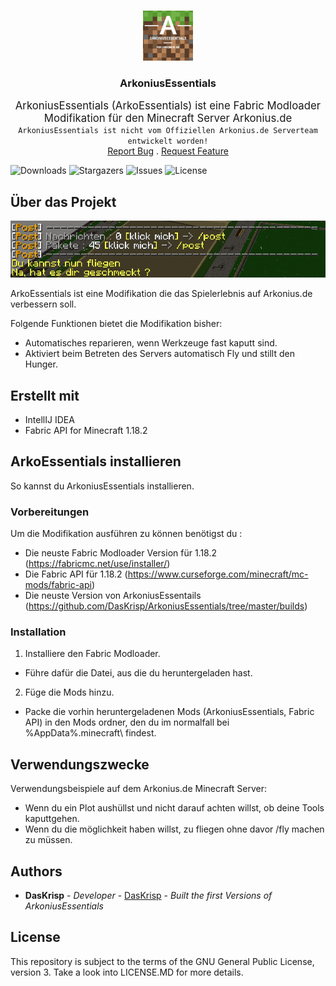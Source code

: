 <br/>
<p align="center">
  <a href="https://github.com/DasKrisp/ArkoniusEssentials">
    <img src="images/logo.png" alt="Logo" width="80" height="80">
  </a>

<h3 align="center">ArkoniusEssentials</h3>

  <p align="center">
    <big>ArkoniusEssentials (ArkoEssentials) ist eine Fabric Modloader Modifikation für den Minecraft Server Arkonius.de</big>
    <br/>
    <code>ArkoniusEssentials ist nicht vom Offiziellen Arkonius.de Serverteam entwickelt worden!</code>
    <br/>
    <a href="https://github.com/DasKrisp/ArkoniusEssentials/issues">Report Bug</a>
    .
    <a href="https://github.com/DasKrisp/ArkoniusEssentials/issues">Request Feature</a>
  </p>

![Downloads](https://img.shields.io/github/downloads/DasKrisp/ArkoniusEssentials/total) ![Stargazers](https://img.shields.io/github/stars/DasKrisp/ArkoniusEssentials?style=social) ![Issues](https://img.shields.io/github/issues/DasKrisp/ArkoniusEssentials) ![License](https://img.shields.io/github/license/DasKrisp/ArkoniusEssentials)

## Über das Projekt

![Screen Shot](images/screenshot.png)

ArkoEssentials ist eine Modifikation die das Spielerlebnis auf Arkonius.de verbessern soll.

Folgende Funktionen bietet die Modifikation bisher:
- Automatisches reparieren, wenn Werkzeuge fast kaputt sind.
- Aktiviert beim Betreten des Servers automatisch Fly und stillt den Hunger.

## Erstellt mit

- IntellIJ IDEA
- Fabric API for Minecraft 1.18.2

## ArkoEssentials installieren

So kannst du ArkoniusEssentials installieren.

### Vorbereitungen

Um die Modifikation ausführen zu können benötigst du :
- Die neuste Fabric Modloader Version für 1.18.2 (https://fabricmc.net/use/installer/)
- Die Fabric API für 1.18.2 (https://www.curseforge.com/minecraft/mc-mods/fabric-api)
- Die neuste Version von ArkoniusEssentails (https://github.com/DasKrisp/ArkoniusEssentials/tree/master/builds)

### Installation

1. Installiere den Fabric Modloader.
- Führe dafür die Datei, aus die du heruntergeladen hast.

2. Füge die Mods hinzu.
- Packe die vorhin heruntergeladenen Mods (ArkoniusEssentials, Fabric API) in den Mods ordner, den du im normalfall bei %AppData%\.minecraft\ findest.

## Verwendungszwecke

Verwendungsbeispiele auf dem Arkonius.de Minecraft Server:
- Wenn du ein Plot aushüllst und nicht darauf achten willst, ob deine Tools kaputtgehen.
- Wenn du die möglichkeit haben willst, zu fliegen ohne davor /fly machen zu müssen.

## Authors

* **DasKrisp** - *Developer* - [DasKrisp](https://github.com/DasKrisp/) - *Built the first Versions of ArkoniusEssentials*

## License

This repository is subject to the terms of the GNU General Public License, version 3. Take a look into LICENSE.MD for more details.
